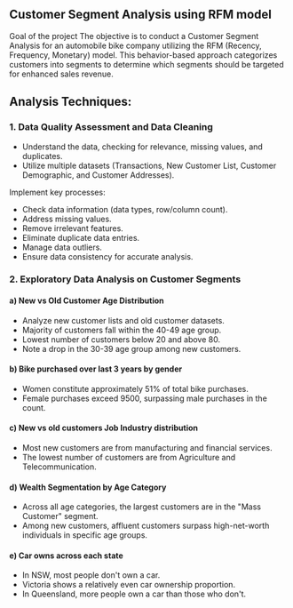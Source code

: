 ## Customer Segment Analysis using RFM model

Goal of the project
The objective is to conduct a Customer Segment Analysis for an automobile bike company utilizing the RFM (Recency, Frequency, Monetary) model. This behavior-based approach categorizes customers into segments to determine which segments should be targeted for enhanced sales revenue.


## Analysis Techniques:
### 1.	Data Quality Assessment and Data Cleaning

- Understand the data, checking for relevance, missing values, and duplicates.
-	Utilize multiple datasets (Transactions, New Customer List, Customer Demographic, and Customer Addresses).
  
Implement key processes:
-	Check data information (data types, row/column count).
-	Address missing values.
-	Remove irrelevant features.
-	Eliminate duplicate data entries.
-	Manage data outliers.
-	Ensure data consistency for accurate analysis.

### 2.	Exploratory Data Analysis on Customer Segments

#### a)	New vs Old Customer Age Distribution
-	Analyze new customer lists and old customer datasets.
-	Majority of customers fall within the 40-49 age group.
-	Lowest number of customers below 20 and above 80.
-	Note a drop in the 30-39 age group among new customers.

#### b)	Bike purchased over last 3 years by gender
-	Women constitute approximately 51% of total bike purchases.
-	Female purchases exceed 9500, surpassing male purchases in the count.

#### c)	New vs old customers Job Industry distribution
-	Most new customers are from manufacturing and financial services.
-	The lowest number of customers are from Agriculture and Telecommunication.

#### d)	Wealth Segmentation by Age Category
-	Across all age categories, the largest customers are in the "Mass Customer" segment.
-	Among new customers, affluent customers surpass high-net-worth individuals in specific age groups.

#### e)	Car owns across each state
-	In NSW, most people don't own a car.
-	Victoria shows a relatively even car ownership proportion.
-	In Queensland, more people own a car than those who don't.

